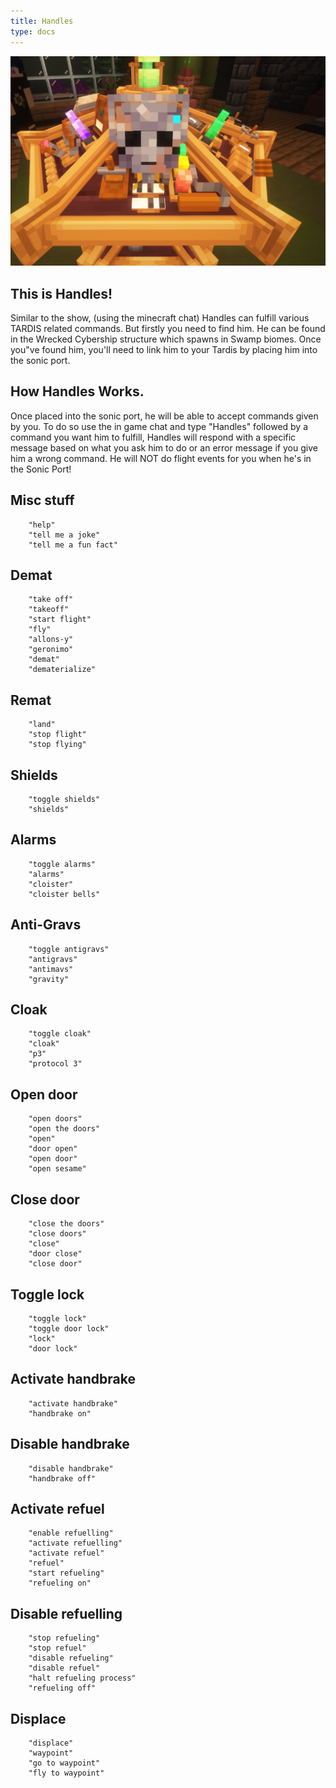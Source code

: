 ```yaml
---
title: Handles
type: docs
---
```


![inconsole](images/handles/in_console.png)

## This is Handles!

Similar to the show,  (using the minecraft chat) Handles can fulfill various TARDIS related commands. But firstly you need to find him. He can be found in the Wrecked Cybership structure which spawns in Swamp biomes. Once you"ve found him, you'll need to link him to your Tardis by placing him into the sonic port.


## How Handles Works.

Once placed into the sonic port, he will be able to accept commands given by you. To do so use the in game chat and type "Handles" followed by a command you want him to fulfill, Handles will respond with a specific message based on what you ask him to do or an error message if you give him a wrong command. He will NOT do flight events for you when he's in the Sonic Port!

## Misc stuff
        "help"
        "tell me a joke"
        "tell me a fun fact"

## Demat
        "take off"
        "takeoff"
        "start flight"
        "fly"
        "allons-y"
        "geronimo"
        "demat"
        "dematerialize"

 ## Remat
        "land"
        "stop flight"
        "stop flying"

 ## Shields
        "toggle shields"
        "shields"

## Alarms
        "toggle alarms"
        "alarms"
        "cloister"
        "cloister bells"

## Anti-Gravs
        "toggle antigravs"
        "antigravs"
        "antimavs"
        "gravity"

## Cloak
        "toggle cloak"
        "cloak"
        "p3"
        "protocol 3"

## Open door
        "open doors"
        "open the doors"
        "open"
        "door open"
        "open door"
        "open sesame"

## Close door
        "close the doors"
        "close doors"
        "close"
        "door close"
        "close door"

## Toggle lock
        "toggle lock"
        "toggle door lock"
        "lock"
        "door lock"

 ## Activate handbrake
        "activate handbrake"
        "handbrake on"

## Disable handbrake
        "disable handbrake"
        "handbrake off"

 ## Activate refuel
        "enable refuelling"
        "activate refuelling"
        "activate refuel"
        "refuel"
        "start refueling"
        "refueling on"

 ## Disable refuelling
        "stop refueling"
        "stop refuel"
        "disable refueling"
        "disable refuel"
        "halt refueling process"
        "refueling off"

## Displace
        "displace"
        "waypoint"
        "go to waypoint"
        "fly to waypoint"
